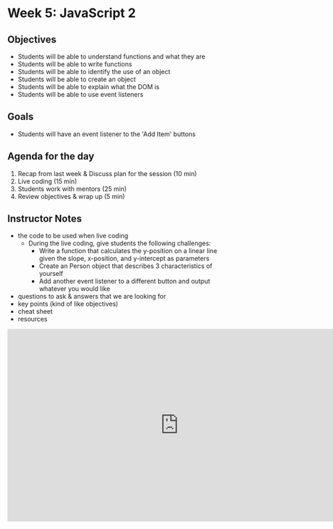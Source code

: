 # Week 5: JavaScript 2

## Objectives

- Students will be able to understand functions and what they are
- Students will be able to write functions
- Students will be able to identify the use of an object
- Students will be able to create an object
- Students will be able to explain what the DOM is
- Students will be able to use event listeners

## Goals

- Students will have an event listener to the 'Add Item' buttons

## Agenda for the day

1. Recap from last week & Discuss plan for the session (10 min)
2. Live coding (15 min)
3. Students work with mentors (25 min)
4. Review objectives & wrap up (5 min)

## Instructor Notes

- the code to be used when live coding
  - During the live coding, give students the following challenges:
    - Write a function that calculates the y-position on a linear line given the slope, x-position, and y-intercept as parameters
    - Create an Person object that describes 3 characteristics of yourself
    - Add another event listener to a different button and output whatever you would like
- questions to ask & answers that we are looking for
- key points (kind of like objectives)
- cheat sheet
- resources

<iframe
  width="768"
  height="432"
  src="https://stackblitz.com/edit/js-v2bmsu?file=index.html"
  frameborder="0"
  scrolling="no"
  allow="fullscreen; clipboard-read; clipboard-write"
  allowfullscreen
></iframe>
